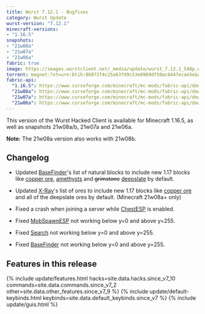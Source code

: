 ```yaml
---
title: Wurst 7.12.1 - Bugfixes
category: Wurst Update
wurst-version: "7.12.1"
minecraft-versions:
- "1.16.5"
snapshots:
- "21w08a"
- "21w07a"
- "21w06a"
fabric: true
image: https://images.wurstclient.net/_media/update/wurst_7.12.1_540p.webp
torrent: magnet:?xt=urn:btih:86072f4c25a63fd9c53e8989df50ac8447ecae5e&dn=Wurst%207.12.1&tr=udp%3a%2f%2ftracker.opentrackr.org%3a1337%2fannounce&tr=udp%3a%2f%2fopen.tracker.cl%3a1337%2fannounce&tr=udp%3a%2f%2f9.rarbg.com%3a2810%2fannounce&tr=udp%3a%2f%2ftracker.openbittorrent.com%3a6969%2fannounce&tr=udp%3a%2f%2fexodus.desync.com%3a6969%2fannounce&tr=udp%3a%2f%2fwww.torrent.eu.org%3a451%2fannounce&tr=udp%3a%2f%2fvibe.sleepyinternetfun.xyz%3a1738%2fannounce&tr=udp%3a%2f%2ftracker1.bt.moack.co.kr%3a80%2fannounce&tr=udp%3a%2f%2ftracker.zerobytes.xyz%3a1337%2fannounce&tr=udp%3a%2f%2ftracker.torrent.eu.org%3a451%2fannounce&tr=udp%3a%2f%2ftracker.theoks.net%3a6969%2fannounce&tr=udp%3a%2f%2ftracker.srv00.com%3a6969%2fannounce&tr=udp%3a%2f%2ftracker.pomf.se%3a80%2fannounce&tr=udp%3a%2f%2ftracker.ololosh.space%3a6969%2fannounce&tr=udp%3a%2f%2ftracker.monitorit4.me%3a6969%2fannounce&tr=udp%3a%2f%2ftracker.moeking.me%3a6969%2fannounce&tr=udp%3a%2f%2ftracker.lelux.fi%3a6969%2fannounce&tr=udp%3a%2f%2ftracker.leech.ie%3a1337%2fannounce&tr=udp%3a%2f%2ftracker.jordan.im%3a6969%2fannounce&tr=udp%3a%2f%2ftracker.blacksparrowmedia.net%3a6969%2fannounce
fabric-api:
  "1.16.5": https://www.curseforge.com/minecraft/mc-mods/fabric-api/download/3159126
  "21w08a": https://www.curseforge.com/minecraft/mc-mods/fabric-api/download/3215852
  "21w07a": https://www.curseforge.com/minecraft/mc-mods/fabric-api/download/3207629
  "21w06a": https://www.curseforge.com/minecraft/mc-mods/fabric-api/download/3199380
---
```

This version of the Wurst Hacked Client is available for Minecraft 1.16.5, as well as snapshots 21w08a/b, 21w07a and 21w06a.

**Note:** The 21w08a version also works with 21w08b.

## Changelog

- Updated [BaseFinder](https://wurst.wiki/basefinder)'s list of natural blocks to include new 1.17 blocks like [copper ore](https://minecraft.wiki/w/Copper_Ore), [amethysts](https://minecraft.wiki/w/Amethyst_Geode) and <del>grimstone</del> [deepslate](https://minecraft.wiki/w/Deepslate) by default.

- Updated [X-Ray](https://wurst.wiki/x-ray)'s list of ores to include new 1.17 blocks like [copper ore](https://minecraft.wiki/w/Copper_Ore) and all of the deepslate ores by default. (Minecraft 21w08a+ only)

- Fixed a crash when joining a server while [ChestESP](https://wurst.wiki/chestesp) is enabled.

- Fixed [MobSpawnESP](https://wurst.wiki/mobspawnesp) not working below y=0 and above y=255.

- Fixed [Search](https://wurst.wiki/search) not working below y=0 and above y=255.

- Fixed [BaseFinder](https://wurst.wiki/basefinder) not working below y=0 and above y=255.

## Features in this release

{% include update/features.html hacks=site.data.hacks.since_v7_10 commands=site.data.commands.since_v7_2 other=site.data.other_features.since_v7_9 %}
{% include update/default-keybinds.html keybinds=site.data.default_keybinds.since_v7 %}
{% include update/guis.html %}
